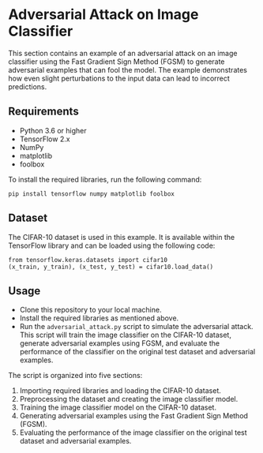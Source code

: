 # Adversarial Attack on Image Classifier
This section contains an example of an adversarial attack on an image classifier using the Fast Gradient Sign Method (FGSM) to generate adversarial examples that can fool the model. The example demonstrates how even slight perturbations to the input data can lead to incorrect predictions.

## Requirements
- Python 3.6 or higher
- TensorFlow 2.x
- NumPy
- matplotlib
- foolbox

To install the required libraries, run the following command:
```
pip install tensorflow numpy matplotlib foolbox
```

## Dataset
The CIFAR-10 dataset is used in this example. It is available within the TensorFlow library and can be loaded using the following code:

```
from tensorflow.keras.datasets import cifar10
(x_train, y_train), (x_test, y_test) = cifar10.load_data()
```

## Usage
- Clone this repository to your local machine.
- Install the required libraries as mentioned above.
- Run the `adversarial_attack.py` script to simulate the adversarial attack. This script will train the image classifier on the CIFAR-10 dataset, generate adversarial examples using FGSM, and evaluate the performance of the classifier on the original test dataset and adversarial examples.

The script is organized into five sections:
1. Importing required libraries and loading the CIFAR-10 dataset.
2. Preprocessing the dataset and creating the image classifier model.
3. Training the image classifier model on the CIFAR-10 dataset.
4. Generating adversarial examples using the Fast Gradient Sign Method (FGSM).
5. Evaluating the performance of the image classifier on the original test dataset and adversarial examples.
